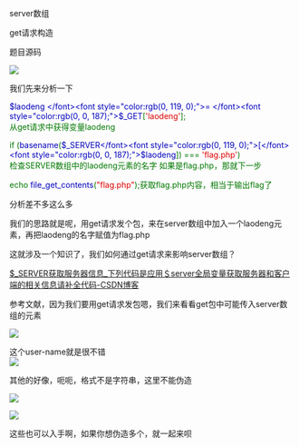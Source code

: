 server数组

get请求构造

题目源码

![](https://cdn.nlark.com/yuque/0/2024/png/45579424/1728649821402-bb3cb357-7503-474b-a1cd-7f449c813be3.png)



我们先来分析一下



<font style="color:rgb(0, 0, 187);">$laodeng </font><font style="color:rgb(0, 119, 0);">= </font><font style="color:rgb(0, 0, 187);">$_GET</font><font style="color:rgb(0, 119, 0);">[</font><font style="color:rgb(221, 0, 0);">'laodeng'</font><font style="color:rgb(0, 119, 0);">];  
</font><font style="color:rgb(0, 119, 0);">从get请求中获得变量laodeng</font>

<font style="color:rgb(0, 119, 0);"></font>

<font style="color:rgb(0, 119, 0);">if (</font><font style="color:rgb(0, 0, 187);">basename</font><font style="color:rgb(0, 119, 0);">(</font><font style="color:rgb(0, 0, 187);">$_SERVER</font><font style="color:rgb(0, 119, 0);">[</font><font style="color:rgb(0, 0, 187);">$laodeng</font><font style="color:rgb(0, 119, 0);">]) === </font><font style="color:rgb(221, 0, 0);">'flag.php'</font><font style="color:rgb(0, 119, 0);">)  
</font><font style="color:rgb(0, 119, 0);">检查SERVER数组中的laodeng元素的名字  如果是flag.php，那就下一步</font>

<font style="color:rgb(0, 119, 0);"></font>

<font style="color:rgb(0, 119, 0);">echo </font><font style="color:rgb(0, 0, 187);">file_get_contents</font><font style="color:rgb(0, 119, 0);">(</font><font style="color:rgb(221, 0, 0);">"flag.php"</font><font style="color:rgb(0, 119, 0);">);获取flag.php内容，相当于输出flag了</font>



分析差不多这么多



我们的思路就是呢，用get请求发个包，来在server数组中加入一个laodeng元素，再把laodeng的名字赋值为flag.php



这就涉及一个知识了，我们如何通过get请求来影响server数组？



[$_SERVER获取服务器信息_下列代码是应用＄server全局变量获取服务器和客户端的相关信息请补全代码-CSDN博客](https://blog.csdn.net/kjw001122/article/details/79857309)



参考文献，因为我们要用get请求发包嗯，我们来看看get包中可能传入server数组的元素

![](https://cdn.nlark.com/yuque/0/2024/png/45579424/1728651776644-8bb23274-ba35-4dc4-a206-6a3b3c8cc257.png)

这个user-name就是很不错  
![](https://cdn.nlark.com/yuque/0/2024/png/45579424/1728651890614-62ada2a3-eded-404a-9e86-90b32d40562e.png)



其他的好像，呃呃，格式不是字符串，这里不能伪造

![](https://cdn.nlark.com/yuque/0/2024/png/45579424/1728652910997-a6a6de47-2291-49d7-865f-79a7ea6f3242.png)

![](https://cdn.nlark.com/yuque/0/2024/png/45579424/1728652996889-68fa94c6-189f-4449-a90c-8be9dbe1d970.png)



这些也可以入手啊，如果你想伪造多个，就一起来呗


